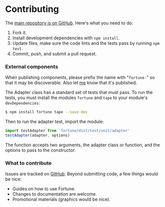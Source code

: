 # Contributing

The [main repository is on GitHub](https://github.com/fortunejs/fortune). Here's what you need to do:

1. Fork it.
2. Install development dependencies with `npm install`.
3. Update files, make sure the code lints and the tests pass by running `npm test`.
4. Commit, push, and submit a pull request.


### External components

When publishing components, please prefix the name with "`fortune-`" so that it may be discoverable. Also let [me](mailto:d@liwa.li) know that it's published.

The Adapter class has a standard set of tests that must pass. To run the tests, you must install the modules `fortune` and `tape` to your module's `devDependencies`:

```sh
$ npm install fortune tape --save-dev
```

Then to run the adapter test, import the module:

```js
import testAdapter from 'fortune/dist/test/unit/adapter'
testAdapter(adapter, options)
```

The function accepts two arguments, the adapter class or function, and the options to pass to the constructor.


### What to contribute

Issues are tracked on [GitHub](https://github.com/fortunejs/fortune/issues). Beyond submitting code, a few things would be nice:

- Guides on how to use Fortune.
- Changes to documentation are welcome.
- Promotional materials (graphics would be nice).
